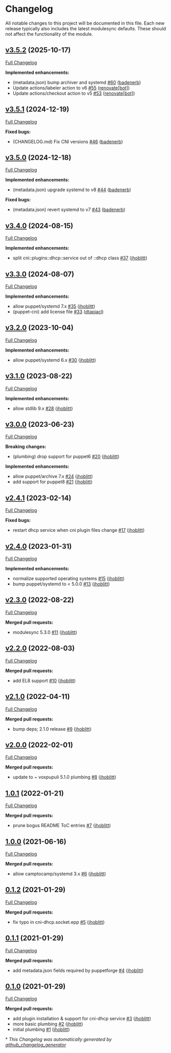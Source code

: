 # Changelog

All notable changes to this project will be documented in this file.
Each new release typically also includes the latest modulesync defaults.
These should not affect the functionality of the module.

## [v3.5.2](https://github.com/lsst-it/puppet-cni/tree/v3.5.2) (2025-10-17)

[Full Changelog](https://github.com/lsst-it/puppet-cni/compare/v3.5.1...v3.5.2)

**Implemented enhancements:**

- \(metadata.json\) bump archiver and systemd [\#60](https://github.com/lsst-it/puppet-cni/pull/60) ([badenerb](https://github.com/badenerb))
- Update actions/labeler action to v6 [\#55](https://github.com/lsst-it/puppet-cni/pull/55) ([renovate[bot]](https://github.com/apps/renovate))
- Update actions/checkout action to v5 [\#53](https://github.com/lsst-it/puppet-cni/pull/53) ([renovate[bot]](https://github.com/apps/renovate))

## [v3.5.1](https://github.com/lsst-it/puppet-cni/tree/v3.5.1) (2024-12-19)

[Full Changelog](https://github.com/lsst-it/puppet-cni/compare/v3.5.0...v3.5.1)

**Fixed bugs:**

- \(CHANGELOG.md\) Fix CNI versions [\#46](https://github.com/lsst-it/puppet-cni/pull/46) ([badenerb](https://github.com/badenerb))

## [v3.5.0](https://github.com/lsst-it/puppet-cni/tree/v3.5.0) (2024-12-18)

[Full Changelog](https://github.com/lsst-it/puppet-cni/compare/v3.4.0...v3.5.0)

**Implemented enhancements:**

- \(metadata.json\) upgrade systemd to v8 [\#44](https://github.com/lsst-it/puppet-cni/pull/44) ([badenerb](https://github.com/badenerb))

**Fixed bugs:**

- \(metadata.json\) revert systemd to v7 [\#43](https://github.com/lsst-it/puppet-cni/pull/43) ([badenerb](https://github.com/badenerb))

## [v3.4.0](https://github.com/lsst-it/puppet-cni/tree/v3.4.0) (2024-08-15)

[Full Changelog](https://github.com/lsst-it/puppet-cni/compare/v3.3.0...v3.4.0)

**Implemented enhancements:**

- split cni::plugins::dhcp::service out of ::dhcp class [\#37](https://github.com/lsst-it/puppet-cni/pull/37) ([jhoblitt](https://github.com/jhoblitt))

## [v3.3.0](https://github.com/lsst-it/puppet-cni/tree/v3.3.0) (2024-08-07)

[Full Changelog](https://github.com/lsst-it/puppet-cni/compare/v3.2.0...v3.3.0)

**Implemented enhancements:**

- allow puppet/systemd 7.x [\#35](https://github.com/lsst-it/puppet-cni/pull/35) ([jhoblitt](https://github.com/jhoblitt))
- \(puppet-cni\) add license file [\#33](https://github.com/lsst-it/puppet-cni/pull/33) ([dtapiacl](https://github.com/dtapiacl))

## [v3.2.0](https://github.com/lsst-it/puppet-cni/tree/v3.2.0) (2023-10-04)

[Full Changelog](https://github.com/lsst-it/puppet-cni/compare/v3.1.0...v3.2.0)

**Implemented enhancements:**

- allow puppet/systemd 6.x [\#30](https://github.com/lsst-it/puppet-cni/pull/30) ([jhoblitt](https://github.com/jhoblitt))

## [v3.1.0](https://github.com/lsst-it/puppet-cni/tree/v3.1.0) (2023-08-22)

[Full Changelog](https://github.com/lsst-it/puppet-cni/compare/v3.0.0...v3.1.0)

**Implemented enhancements:**

- allow stdlib 9.x [\#28](https://github.com/lsst-it/puppet-cni/pull/28) ([jhoblitt](https://github.com/jhoblitt))

## [v3.0.0](https://github.com/lsst-it/puppet-cni/tree/v3.0.0) (2023-06-23)

[Full Changelog](https://github.com/lsst-it/puppet-cni/compare/v2.4.1...v3.0.0)

**Breaking changes:**

- \(plumbing\) drop support for puppet6 [\#20](https://github.com/lsst-it/puppet-cni/pull/20) ([jhoblitt](https://github.com/jhoblitt))

**Implemented enhancements:**

- allow puppet/archive 7.x [\#24](https://github.com/lsst-it/puppet-cni/pull/24) ([jhoblitt](https://github.com/jhoblitt))
- add support for puppet8 [\#21](https://github.com/lsst-it/puppet-cni/pull/21) ([jhoblitt](https://github.com/jhoblitt))

## [v2.4.1](https://github.com/lsst-it/puppet-cni/tree/v2.4.1) (2023-02-14)

[Full Changelog](https://github.com/lsst-it/puppet-cni/compare/v2.4.0...v2.4.1)

**Fixed bugs:**

- restart dhcp service when cni plugin files change [\#17](https://github.com/lsst-it/puppet-cni/pull/17) ([jhoblitt](https://github.com/jhoblitt))

## [v2.4.0](https://github.com/lsst-it/puppet-cni/tree/v2.4.0) (2023-01-31)

[Full Changelog](https://github.com/lsst-it/puppet-cni/compare/v2.3.0...v2.4.0)

**Implemented enhancements:**

- normalize supported operating systems [\#15](https://github.com/lsst-it/puppet-cni/pull/15) ([jhoblitt](https://github.com/jhoblitt))
- bump puppet/systemd to \< 5.0.0 [\#13](https://github.com/lsst-it/puppet-cni/pull/13) ([jhoblitt](https://github.com/jhoblitt))

## [v2.3.0](https://github.com/lsst-it/puppet-cni/tree/v2.3.0) (2022-08-22)

[Full Changelog](https://github.com/lsst-it/puppet-cni/compare/v2.2.0...v2.3.0)

**Merged pull requests:**

- modulesync 5.3.0 [\#11](https://github.com/lsst-it/puppet-cni/pull/11) ([jhoblitt](https://github.com/jhoblitt))

## [v2.2.0](https://github.com/lsst-it/puppet-cni/tree/v2.2.0) (2022-08-03)

[Full Changelog](https://github.com/lsst-it/puppet-cni/compare/v2.1.0...v2.2.0)

**Merged pull requests:**

- add EL8 support [\#10](https://github.com/lsst-it/puppet-cni/pull/10) ([jhoblitt](https://github.com/jhoblitt))

## [v2.1.0](https://github.com/lsst-it/puppet-cni/tree/v2.1.0) (2022-04-11)

[Full Changelog](https://github.com/lsst-it/puppet-cni/compare/v2.0.0...v2.1.0)

**Merged pull requests:**

- bump deps; 2.1.0 release [\#9](https://github.com/lsst-it/puppet-cni/pull/9) ([jhoblitt](https://github.com/jhoblitt))

## [v2.0.0](https://github.com/lsst-it/puppet-cni/tree/v2.0.0) (2022-02-01)

[Full Changelog](https://github.com/lsst-it/puppet-cni/compare/1.0.1...v2.0.0)

**Merged pull requests:**

- update to ~ voxpupuli 5.1.0 plumbing [\#8](https://github.com/lsst-it/puppet-cni/pull/8) ([jhoblitt](https://github.com/jhoblitt))

## [1.0.1](https://github.com/lsst-it/puppet-cni/tree/1.0.1) (2022-01-21)

[Full Changelog](https://github.com/lsst-it/puppet-cni/compare/1.0.0...1.0.1)

**Merged pull requests:**

- prune bogus README ToC entries [\#7](https://github.com/lsst-it/puppet-cni/pull/7) ([jhoblitt](https://github.com/jhoblitt))

## [1.0.0](https://github.com/lsst-it/puppet-cni/tree/1.0.0) (2021-06-16)

[Full Changelog](https://github.com/lsst-it/puppet-cni/compare/0.1.2...1.0.0)

**Merged pull requests:**

- allow camptocamp/systemd 3.x [\#6](https://github.com/lsst-it/puppet-cni/pull/6) ([jhoblitt](https://github.com/jhoblitt))

## [0.1.2](https://github.com/lsst-it/puppet-cni/tree/0.1.2) (2021-01-29)

[Full Changelog](https://github.com/lsst-it/puppet-cni/compare/0.1.1...0.1.2)

**Merged pull requests:**

- fix typo in cni-dhcp.socket.epp [\#5](https://github.com/lsst-it/puppet-cni/pull/5) ([jhoblitt](https://github.com/jhoblitt))

## [0.1.1](https://github.com/lsst-it/puppet-cni/tree/0.1.1) (2021-01-29)

[Full Changelog](https://github.com/lsst-it/puppet-cni/compare/0.1.0...0.1.1)

**Merged pull requests:**

- add metadata.json fields required by puppetforge [\#4](https://github.com/lsst-it/puppet-cni/pull/4) ([jhoblitt](https://github.com/jhoblitt))

## [0.1.0](https://github.com/lsst-it/puppet-cni/tree/0.1.0) (2021-01-29)

[Full Changelog](https://github.com/lsst-it/puppet-cni/compare/c3af5adafada00fbb9d4b3eb0cd90616fae11de5...0.1.0)

**Merged pull requests:**

- add plugin installation & support for cni-dhcp service [\#3](https://github.com/lsst-it/puppet-cni/pull/3) ([jhoblitt](https://github.com/jhoblitt))
- more basic plumbing [\#2](https://github.com/lsst-it/puppet-cni/pull/2) ([jhoblitt](https://github.com/jhoblitt))
- initial plumbing [\#1](https://github.com/lsst-it/puppet-cni/pull/1) ([jhoblitt](https://github.com/jhoblitt))



\* *This Changelog was automatically generated by [github_changelog_generator](https://github.com/github-changelog-generator/github-changelog-generator)*
